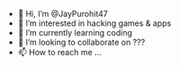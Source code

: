 - 👋 Hi, I’m @JayPurohit47
- 👀 I’m interested in hacking games & apps
- 🌱 I’m currently learning coding 
- 💞️ I’m looking to collaborate on ???
- 📫 How to reach me ...

<!---
JayPurohit47/JayPurohit47 is a ✨ special ✨ repository because its `README.md` (this file) appears on your GitHub profile.
You can click the Preview link to take a look at your changes.
--->
